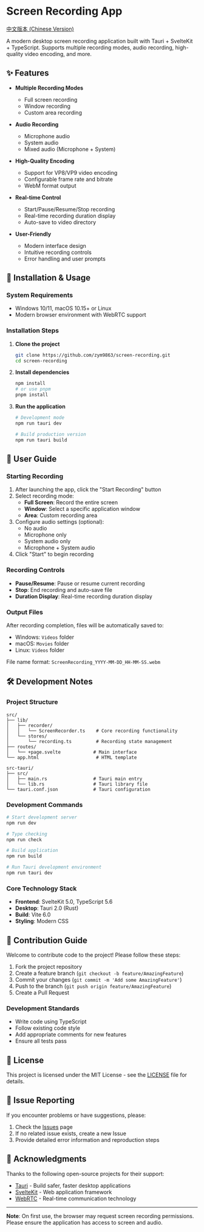 # Screen Recording App

[中文版本 (Chinese Version)](README.md)

A modern desktop screen recording application built with Tauri + SvelteKit + TypeScript. Supports multiple recording modes, audio recording, high-quality video encoding, and more.

## ✨ Features

- **Multiple Recording Modes**
  - Full screen recording
  - Window recording
  - Custom area recording

- **Audio Recording**
  - Microphone audio
  - System audio
  - Mixed audio (Microphone + System)

- **High-Quality Encoding**
  - Support for VP8/VP9 video encoding
  - Configurable frame rate and bitrate
  - WebM format output

- **Real-time Control**
  - Start/Pause/Resume/Stop recording
  - Real-time recording duration display
  - Auto-save to video directory

- **User-Friendly**
  - Modern interface design
  - Intuitive recording controls
  - Error handling and user prompts

## 🚀 Installation & Usage

### System Requirements

- Windows 10/11, macOS 10.15+ or Linux
- Modern browser environment with WebRTC support

### Installation Steps

1. **Clone the project**
   ```bash
   git clone https://github.com/zym9863/screen-recording.git
   cd screen-recording
   ```

2. **Install dependencies**
   ```bash
   npm install
   # or use pnpm
   pnpm install
   ```

3. **Run the application**
   ```bash
   # Development mode
   npm run tauri dev

   # Build production version
   npm run tauri build
   ```

## 📖 User Guide

### Starting Recording

1. After launching the app, click the "Start Recording" button
2. Select recording mode:
   - **Full Screen**: Record the entire screen
   - **Window**: Select a specific application window
   - **Area**: Custom recording area
3. Configure audio settings (optional):
   - No audio
   - Microphone only
   - System audio only
   - Microphone + System audio
4. Click "Start" to begin recording

### Recording Controls

- **Pause/Resume**: Pause or resume current recording
- **Stop**: End recording and auto-save file
- **Duration Display**: Real-time recording duration display

### Output Files

After recording completion, files will be automatically saved to:
- Windows: `Videos` folder
- macOS: `Movies` folder
- Linux: `Videos` folder

File name format: `ScreenRecording_YYYY-MM-DD_HH-MM-SS.webm`

## 🛠️ Development Notes

### Project Structure

```
src/
├── lib/
│   ├── recorder/
│   │   └── ScreenRecorder.ts    # Core recording functionality
│   └── stores/
│       └── recording.ts         # Recording state management
├── routes/
│   └── +page.svelte            # Main interface
└── app.html                     # HTML template

src-tauri/
├── src/
│   ├── main.rs                 # Tauri main entry
│   └── lib.rs                  # Tauri library file
└── tauri.conf.json             # Tauri configuration
```

### Development Commands

```bash
# Start development server
npm run dev

# Type checking
npm run check

# Build application
npm run build

# Run Tauri development environment
npm run tauri dev
```

### Core Technology Stack

- **Frontend**: SvelteKit 5.0, TypeScript 5.6
- **Desktop**: Tauri 2.0 (Rust)
- **Build**: Vite 6.0
- **Styling**: Modern CSS

## 🤝 Contribution Guide

Welcome to contribute code to the project! Please follow these steps:

1. Fork the project repository
2. Create a feature branch (`git checkout -b feature/AmazingFeature`)
3. Commit your changes (`git commit -m 'Add some AmazingFeature'`)
4. Push to the branch (`git push origin feature/AmazingFeature`)
5. Create a Pull Request

### Development Standards

- Write code using TypeScript
- Follow existing code style
- Add appropriate comments for new features
- Ensure all tests pass

## 📄 License

This project is licensed under the MIT License - see the [LICENSE](LICENSE) file for details.

## 🐛 Issue Reporting

If you encounter problems or have suggestions, please:

1. Check the [Issues](https://github.com/zym9863/screen-recording/issues) page
2. If no related issue exists, create a new Issue
3. Provide detailed error information and reproduction steps

## 🙏 Acknowledgments

Thanks to the following open-source projects for their support:

- [Tauri](https://tauri.app/) - Build safer, faster desktop applications
- [SvelteKit](https://kit.svelte.dev/) - Web application framework
- [WebRTC](https://webrtc.org/) - Real-time communication technology

---

**Note**: On first use, the browser may request screen recording permissions. Please ensure the application has access to screen and audio.